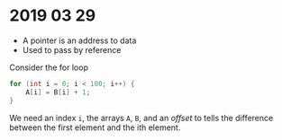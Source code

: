# 2019 03 29

* A pointer is an address to data
* Used to pass by reference


Consider the for loop

```c
for (int i = 0; i < 100; i++) {
    A[i] = B[i] + 1;
}
```

We need an index `i`, the arrays `A`, `B`, and an *offset* to tells the difference between the first element and the ith element.
    
